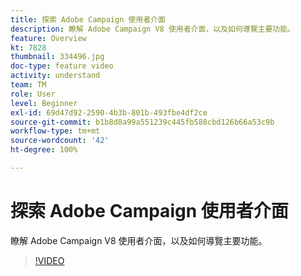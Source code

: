 ```yaml
---
title: 探索 Adobe Campaign 使用者介面
description: 瞭解 Adobe Campaign V8 使用者介面，以及如何導覽主要功能。
feature: Overview
kt: 7828
thumbnail: 334496.jpg
doc-type: feature video
activity: understand
team: TM
role: User
level: Beginner
exl-id: 69d47d92-2590-4b3b-801b-493fbe4df2ce
source-git-commit: b1b8d8a99a551239c445fb588cbd126b66a53c9b
workflow-type: tm+mt
source-wordcount: '42'
ht-degree: 100%

---
```


# 探索 Adobe Campaign 使用者介面

瞭解 Adobe Campaign V8 使用者介面，以及如何導覽主要功能。

>[!VIDEO](https://video.tv.adobe.com/v/334496?quality=12&learn=on)
